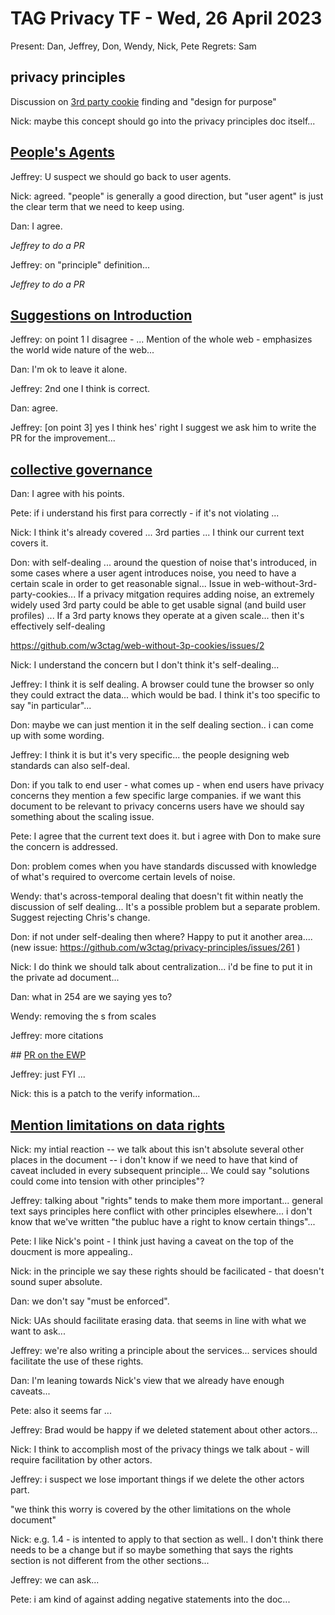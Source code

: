 # TAG Privacy TF - Wed, 26 April 2023

Present: Dan, Jeffrey, Don, Wendy, Nick, Pete
Regrets: Sam

## privacy principles

Discussion on [3rd party cookie](https://w3ctag.github.io/web-without-3p-cookies/) finding and "design for purpose"

Nick: maybe this concept should go into the privacy principles doc itself...

## [People's Agents](https://github.com/w3ctag/privacy-principles/issues/255)

Jeffrey: U suspect we should go back to user agents.

Nick: agreed. "people" is generally a good direction, but "user agent" is just the clear term that we need to keep using.

Dan: I agree.

*Jeffrey to do a PR*

Jeffrey: on "principle" definition...  

*Jeffrey to do a PR*

## [Suggestions on Introduction](https://github.com/w3ctag/privacy-principles/issues/253)

Jeffrey: on point 1 I disagree - ... Mention of the whole web - emphasizes the world wide nature of the web...  

Dan: I'm ok to leave it alone.

Jeffrey: 2nd one I think is correct.

Dan: agree.

Jeffrey: [on point 3] yes I think hes' right I suggest we ask him to write the PR for the improvement...

## [collective governance](https://github.com/w3ctag/privacy-principles/issues/254)

Dan: I agree with his points.

Pete: if i understand his first para correctly - if it's not violating ...

Nick: I think it's already covered ... 3rd parties ... I think our current text covers it.

Don: with self-dealing ... around the question of noise that's introduced, in some cases where a user agent introduces noise, you need to have a certain scale in order to get reasonable signal... Issue in web-without-3rd-party-cookies...  If a privacy mitgation requires adding noise, an extremely widely used 3rd party could be able to get usable signal (and build user profiles)  ... If a 3rd party knows they operate at a given scale... then it's effectively self-dealing

https://github.com/w3ctag/web-without-3p-cookies/issues/2

Nick: I understand the concern but I don't think it's self-dealing... 

Jeffrey: I think it is self dealing. A browser could tune the browser so only they could extract the data... which would be bad.  I think it's too specific to say "in particular"...

Don: maybe we can just mention it in the self dealing section.. i can come up with some wording.

Jeffrey: I think it is but it's very specific... the people designing web standards can also self-deal.

Don: if you talk to end user - what comes up - when end users have privacy concerns they mention a few specific large companies. if we want this document to be relevant to privacy concerns users have we should say something about the scaling issue. 

Pete: I agree that the current text does it. but i agree with Don to make sure the concern is addressed.

Don: problem comes when you have standards discussed with knowledge of what's required to overcome certain levels of noise.

Wendy: that's across-temporal dealing that doesn't fit within neatly the discussion of self dealing... It's a possible problem but a separate problem. Suggest rejecting Chris's change.

Don: if not under self-dealing then where?  Happy to put it another area.... (new issue:
https://github.com/w3ctag/privacy-principles/issues/261 )

Nick: I do think we should talk about centralization... i'd be fine to put it in the private ad document...

Dan: what in 254 are we saying yes to?

Wendy: removing the s from scales 

Jeffrey: more citations

## [PR on the EWP](https://github.com/w3ctag/ethical-web-principles/pull/93)

Jeffrey: just FYI ... 

Nick: this is a patch to the verify information...

## [Mention limitations on data rights](https://github.com/w3ctag/privacy-principles/issues/252)

Nick: my intial reaction -- we talk about this isn't absolute several other places in the document -- i don't know if we need to have that kind of caveat included in every subsequent principle... We could say "solutions could come into tension with other principles"?

Jeffrey: talking about "rights" tends to make them more important... general text says principles here conflict with other principles elsewhere... i don't know that we've written "the publuc have a right to know certain things"...

Pete: I like Nick's point - I think just having a caveat on the top of the doucment is more appealing..

Nick: in the principle we say these rights should be facilicated - that doesn't sound super absolute. 

Dan: we don't say "must be enforced".

Nick: UAs should facilitate erasing data.  that seems in line with what we want to ask...

Jeffrey: we're also writing a principle about the services... services should facilitate the use of these rights.

Dan: I'm leaning towards Nick's view that we already have enough caveats...

Pete: also it seems far ...

Jeffrey: Brad would be happy if we deleted statement about other actors...

Nick: I think to accomplish most of the privacy things we talk about - will require facilitation by other actors.

Jeffrey: i suspect we lose important things if we delete the other actors part.

"we think this worry is covered by the other limitations on the whole document"

Nick: e.g. 1.4 - is intented to apply to that section as well.. I don't think there needs to be a change but if so maybe something that says the rights section is not different from the other sections...

Jeffrey: we can ask...

Pete: i am kind of against adding negative statements into the doc...

